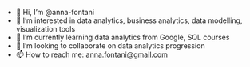- 👋 Hi, I’m @anna-fontani
- 👀 I’m interested in data analytics, business analytics, data modelling, visualization tools
- 🌱 I’m currently learning data analytics from Google, SQL courses
- 💞️ I’m looking to collaborate on data analytics progression
- 📫 How to reach me: anna.fontani@gmail.com

<!---
anna-fontani/anna-fontani is a ✨ special ✨ repository because its `README.md` (this file) appears on your GitHub profile.
You can click the Preview link to take a look at your changes.
--->
